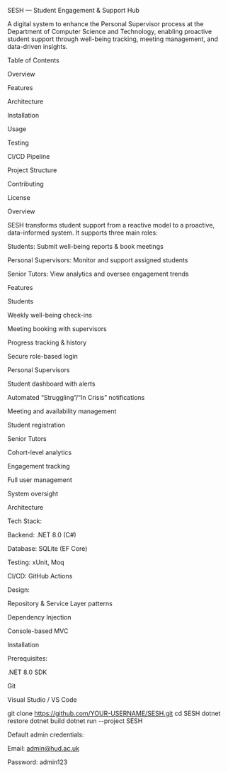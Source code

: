  SESH — Student Engagement & Support Hub

A digital system to enhance the Personal Supervisor process at the Department of Computer Science and Technology, enabling proactive student support through well-being tracking, meeting management, and data-driven insights.

Table of Contents

Overview

Features

Architecture

Installation

Usage

Testing

CI/CD Pipeline

Project Structure

Contributing

License

Overview

SESH transforms student support from a reactive model to a proactive, data-informed system.
It supports three main roles:

Students: Submit well-being reports & book meetings

Personal Supervisors: Monitor and support assigned students

Senior Tutors: View analytics and oversee engagement trends

Features

Students

Weekly well-being check-ins

Meeting booking with supervisors

Progress tracking & history

Secure role-based login

Personal Supervisors

Student dashboard with alerts

Automated “Struggling”/“In Crisis” notifications

Meeting and availability management

Student registration

Senior Tutors

Cohort-level analytics

Engagement tracking

Full user management

System oversight

Architecture

Tech Stack:

Backend: .NET 8.0 (C#)

Database: SQLite (EF Core)

Testing: xUnit, Moq

CI/CD: GitHub Actions

Design:

Repository & Service Layer patterns

Dependency Injection

Console-based MVC

Installation

Prerequisites:

.NET 8.0 SDK

Git

Visual Studio / VS Code

git clone https://github.com/YOUR-USERNAME/SESH.git
cd SESH
dotnet restore
dotnet build
dotnet run --project SESH


Default admin credentials:

Email: admin@hud.ac.uk

Password: admin123
